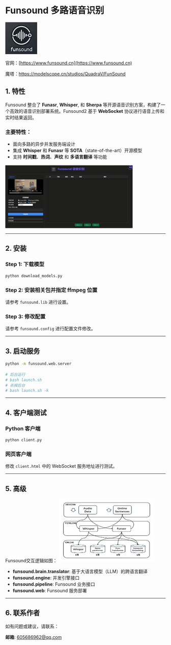 

# Funsound 多路语音识别
<img src="./img/logo.png" alt="Funsound Logo" width="100" height="100">

官网：[https://www.funsound.cn](https://www.funsound.cn)

魔塔：https://modelscope.cn/studios/QuadraV/FunSound

## 1. 特性

Funsound 整合了 **Funasr**, **Whisper**, 和 **Sherpa** 等开源语音识别方案，构建了一个高效的语音识别部署系统。Funsound2 基于 **WebSocket** 协议进行语音上传和实时结果返回。

### 主要特性：
- 面向多路的异步并发服务端设计
- 集成 **Whisper** 和 **Funasr** 等 **SOTA**（state-of-the-art）开源模型
- 支持 **时间戳**、**热词**、**声纹** 和 **多语言翻译** 等功能

<img src="./img/demo.gif" alt="Demo" width="400" height="200">

---

## 2. 安装

### Step 1: 下载模型
```bash
python download_models.py
```

### Step 2: 安装相关包并指定 ffmpeg 位置
请参考 `funsound.lib` 进行设置。

### Step 3: 修改配置
请参考 `funsound.config` 进行配置文件修改。

---

## 3. 启动服务

```bash
python -m funsound.web.server

# 后台运行
# bash launch.sh
# 杀掉后台
# bash launch.sh -k
```

---

## 4. 客户端测试

### Python 客户端
```bash
python client.py
```

### 网页客户端
修改 `client.html` 中的 WebSocket 服务地址进行测试。

---

## 5. 高级
Funsound交互逻辑如图：
<img src="./img/framework.png" alt="Funsound Framework" width="300" height="200">

- **funsound.brain.translator**: 基于大语言模型（LLM）的跨语言翻译
- **funsound.engine**: 并发引擎接口
- **funsound.pipeline**: Funsound 业务接口
- **funsound.web**: Funsound 服务部署

---

## 6. 联系作者

如有问题或建议，请联系：

**邮箱**: [605686962@qq.com](mailto:605686962@qq.com)

